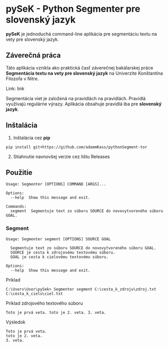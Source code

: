 # pySeK - Python Segmenter pre slovenský jazyk

**pySeK** je jednoduchá command-line aplikácia pre segmentáciu textu na vety pre slovenský jazyk. 

## Záverečná práca
Táto aplikácia vznikla ako praktická časť záverečnej bakálarskej práce **Segmentácia textu na vety pre slovenský jazyk** na Univerzite Konštantína Filozofa v Nitre.

Link: link

Segmentácia viet je založená na pravidlách na pravidlách. Pravidlá využívajú regulárne výrazy. Aplikácia obsahuje pravidlá iba pre **slovenský jazyk**.

## Inštalácia

1. Inštalácia cez **pip**
```
pip install git+https://github.com/adammKass/pythonSegment-tor
```
2. Stiahnutie navnovšej verzie cez lištu Releases

## Použitie

```
Usage: Segmenter [OPTIONS] COMMAND [ARGS]...

Options:
  --help  Show this message and exit.

Commands:
  segment  Segmentuje text zo súboru SOURCE do novovytvoreného súboru GOAL.
```
### Segment
```
Usage: Segmenter segment [OPTIONS] SOURCE GOAL

  Segmentuje text zo súboru SOURCE do novovytvoreného súboru GOAL.
  SOURCE je cesta k zdrojovému textovému súboru.
  GOAL je cesta k cielovému textovému súboru.

Options:
  --help  Show this message and exit.
```
Príklad

```
C:\Users\User\pySek> Segmenter segment C:\cesta_k_zdroju\zdroj.txt C:\cesta_k_cielu\ciel.txt   
```
Príklad zdrojového textového súboru

```
Toto je prvá veta. toto je 2. veta. 3. veta.
```

Výsledok

```
Toto je prvá veta.
toto je 2. veta.
3. veta.
```